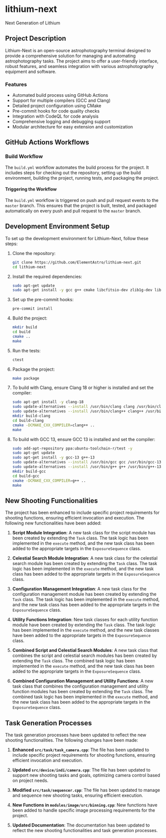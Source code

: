 # lithium-next
Next Generation of Lithium

## Project Description

Lithium-Next is an open-source astrophotography terminal designed to provide a comprehensive solution for managing and automating astrophotography tasks. The project aims to offer a user-friendly interface, robust features, and seamless integration with various astrophotography equipment and software.

### Features

- Automated build process using GitHub Actions
- Support for multiple compilers (GCC and Clang)
- Detailed project configuration using CMake
- Pre-commit hooks for code quality checks
- Integration with CodeQL for code analysis
- Comprehensive logging and debugging support
- Modular architecture for easy extension and customization

## GitHub Actions Workflows

### Build Workflow

The `build.yml` workflow automates the build process for the project. It includes steps for checking out the repository, setting up the build environment, building the project, running tests, and packaging the project.

#### Triggering the Workflow

The `build.yml` workflow is triggered on push and pull request events to the `master` branch. This ensures that the project is built, tested, and packaged automatically on every push and pull request to the `master` branch.

## Development Environment Setup

To set up the development environment for Lithium-Next, follow these steps:

1. Clone the repository:
   ```bash
   git clone https://github.com/ElementAstro/lithium-next.git
   cd lithium-next
   ```

2. Install the required dependencies:
   ```bash
   sudo apt-get update
   sudo apt-get install -y gcc g++ cmake libcfitsio-dev zlib1g-dev libssl-dev libzip-dev libnova-dev libfmt-dev gettext
   ```

3. Set up the pre-commit hooks:
   ```bash
   pre-commit install
   ```

4. Build the project:
   ```bash
   mkdir build
   cd build
   cmake ..
   make
   ```

5. Run the tests:
   ```bash
   ctest
   ```

6. Package the project:
   ```bash
   make package
   ```

7. To build with Clang, ensure Clang 18 or higher is installed and set the compiler:
   ```bash
   sudo apt-get install -y clang-18
   sudo update-alternatives --install /usr/bin/clang clang /usr/bin/clang-18 60
   sudo update-alternatives --install /usr/bin/clang++ clang++ /usr/bin/clang++-18 60
   mkdir build-clang
   cd build-clang
   cmake -DCMAKE_CXX_COMPILER=clang++ ..
   make
   ```

8. To build with GCC 13, ensure GCC 13 is installed and set the compiler:
   ```bash
   sudo add-apt-repository ppa:ubuntu-toolchain-r/test -y
   sudo apt-get update
   sudo apt-get install -y gcc-13 g++-13
   sudo update-alternatives --install /usr/bin/gcc gcc /usr/bin/gcc-13 60
   sudo update-alternatives --install /usr/bin/g++ g++ /usr/bin/g++-13 60
   mkdir build-gcc
   cd build-gcc
   cmake -DCMAKE_CXX_COMPILER=g++ ..
   make
   ```

## New Shooting Functionalities

The project has been enhanced to include specific project requirements for shooting functions, ensuring efficient invocation and execution. The following new functionalities have been added:

1. **Script Module Integration**: A new task class for the script module has been created by extending the `Task` class. The task logic has been implemented in the `execute` method, and the new task class has been added to the appropriate targets in the `ExposureSequence` class.

2. **Celestial Search Module Integration**: A new task class for the celestial search module has been created by extending the `Task` class. The task logic has been implemented in the `execute` method, and the new task class has been added to the appropriate targets in the `ExposureSequence` class.

3. **Configuration Management Integration**: A new task class for the configuration management module has been created by extending the `Task` class. The task logic has been implemented in the `execute` method, and the new task class has been added to the appropriate targets in the `ExposureSequence` class.

4. **Utility Functions Integration**: New task classes for each utility function module have been created by extending the `Task` class. The task logic has been implemented in the `execute` method, and the new task classes have been added to the appropriate targets in the `ExposureSequence` class.

5. **Combined Script and Celestial Search Modules**: A new task class that combines the script and celestial search modules has been created by extending the `Task` class. The combined task logic has been implemented in the `execute` method, and the new task class has been added to the appropriate targets in the `ExposureSequence` class.

6. **Combined Configuration Management and Utility Functions**: A new task class that combines the configuration management and utility function modules has been created by extending the `Task` class. The combined task logic has been implemented in the `execute` method, and the new task class has been added to the appropriate targets in the `ExposureSequence` class.

## Task Generation Processes

The task generation processes have been updated to reflect the new shooting functionalities. The following changes have been made:

1. **Enhanced `src/task/task_camera.cpp`**: The file has been updated to include specific project requirements for shooting functions, ensuring efficient invocation and execution.

2. **Updated `src/device/indi/camera.cpp`**: The file has been updated to support new shooting tasks and goals, optimizing camera control based on project needs.

3. **Modified `src/task/sequencer.cpp`**: The file has been updated to manage and sequence new shooting tasks, ensuring efficient execution.

4. **New Functions in `modules/image/src/binning.cpp`**: New functions have been added to handle specific image processing requirements for the project.

5. **Updated Documentation**: The documentation has been updated to reflect the new shooting functionalities and task generation processes.
